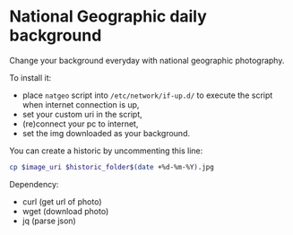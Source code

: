 # National Geographic daily background

Change your background everyday with national geographic photography.

To install it:
- place `natgeo` script into `/etc/network/if-up.d/` to execute the script when internet connection is up,
- set your custom uri in the script,
- (re)connect your pc to internet,
- set the img downloaded as your background.

You can create a historic by uncommenting this line:
```bash
cp $image_uri $historic_folder$(date +%d-%m-%Y).jpg
```

Dependency:
- curl (get url of photo)
- wget (download photo)
- jq   (parse json)
